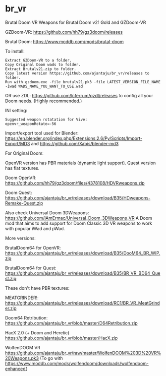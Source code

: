 # br_vr
Brutal Doom VR Weapons for Brutal Doom v21 Gold and GZDoom-VR

GZDoom-VR:
https://github.com/hh79/gz3doom/releases

Brutal Doom:
https://www.moddb.com/mods/brutal-doom

To install:

	Extract GZDoom-VR to a folder.
	Copy Original Doom wads to folder.
	Extract Brutalv21.zip to folder.
	Copy latest version https://github.com/ajantaju/br_vr/releases to folder.
	Run with gzdoom.exe -file brutalv21.pk3 -file LATEST_VERSION_FILE_NAME -iwad WADS_NAME_YOU_WANT_TO_USE.wad
	
OR use ZDL: https://github.com/lcferrum/qzdl/releases to config all your Doom needs. (Highly recommended.)

INI setting:

	Suggested weapon rotatation for Vive:
	openvr_weaponRotate=-56

Import/export tool used for Blender:
https://en.blender.org/index.php/Extensions:2.6/Py/Scripts/Import-Export/MD3
	and
https://github.com/Xabis/blender-md3


For Original Doom:

OpenVR version has PBR materials (dynamic light support). Quest version has flat textures.

Doom OpenVR: https://github.com/hh79/gz3doom/files/4378108/HDVRweapons.zip

Doom Quest: https://github.com/ajantaju/br_vr/releases/download/B35/HDweapons-Remake-Quest.zip

Also check Universal Doom 3DWeapons: https://github.com/iAmErmac/Universal_Doom_3DWeapons_VR
A Doom mod that aims to add support for Doom Classic 3D VR weapons to work with popular iWad and pWad.

More versions:

BrutalDoom64 for OpenVR: https://github.com/ajantaju/br_vr/releases/download/B35/DooM64_BR_WIP.zip

BrutalDoom64 for Quest: https://github.com/ajantaju/br_vr/releases/download/B35/BR_VR_BD64_Quest.zip

These don't have PBR textures:

MEATGRINDER!: https://github.com/ajantaju/br_vr/releases/download/RC1/BR_VR_MeatGrinder.zip

Doom64 Retribution: https://github.com/ajantaju/br_vr/blob/master/D64Retribution.zip

HacX 2.0 (+ Doom and Heretic) https://github.com/ajantaju/br_vr/blob/master/HacX.zip

WolfenDOOM VR https://github.com/ajantaju/br_vr/raw/master/WolfenDOOM%203D%20VR%20Weapons.pk3 (To go with https://www.moddb.com/mods/wolfendoom/downloads/wolfendoom-enhanced(
